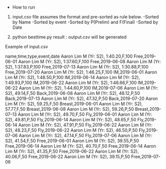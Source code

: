 
* How to run

1. input.csv file assumes the format and pre-sorted as rule below.
-Sorted by Name
-Sorted by event
-Sorted by P(Prelim) and F(Final)
-Sorted by Date

2. python besttime.py
   result : output.csv will be generated


Example of input.csv

name,time,type,event,date
Aaron Lim M   (Yr: S2),  1:40.20,F,100 Free,2019-06-01
Aaron Lim M   (Yr: S2),  1:37.60,F,100 Free,2019-06-08
Aaron Lim M   (Yr: S2),  1:37.83,P,100 Free,2019-07-13
Aaron Lim M   (Yr: S2),  1:30.88,P,100 Free,2019-07-20
Aaron Lim M   (Yr: S2),  1:46.25,F,100 IM,2019-06-01
Aaron Lim M   (Yr: S2),  1:48.50,P,100 IM,2019-06-14
Aaron Lim M   (Yr: S2),  1:49.93,P,100 IM,2019-06-22
Aaron Lim M   (Yr: S2),  1:46.66,F,100 IM,2019-06-22
Aaron Lim M   (Yr: S2),  1:44.60,P,100 IM,2019-07-06
Aaron Lim M   (Yr: S2),    49.14,F,50 Back,2019-06-08
Aaron Lim M   (Yr: S2),    48.12,P,50 Back,2019-07-13
Aaron Lim M   (Yr: S2),    47.32,P,50 Back,2019-07-20
Aaron Lim M   (Yr: S2),    59.25,F,50 Breast,2019-06-01
Aaron Lim M   (Yr: S2),    57.77,F,50 Breast,2019-06-08
Aaron Lim M   (Yr: S2),    59.26,P,50 Breast,2019-07-13
Aaron Lim M   (Yr: S2),    49.70,F,50 Fly,2019-06-01
Aaron Lim M   (Yr: S2),    49.81,P,50 Fly,2019-06-14
Aaron Lim M   (Yr: S2),    48.65,F,50 Fly,2019-06-14
Aaron Lim M   (Yr: S2),    47.91,P,50 Fly,2019-06-22
Aaron Lim M   (Yr: S2),    48.23,F,50 Fly,2019-06-22
Aaron Lim M   (Yr: S2),    46.50,P,50 Fly,2019-07-06
Aaron Lim M   (Yr: S2),    47.14,F,50 Fly,2019-07-06
Aaron Lim M   (Yr: S2),    41.54,F,50 Free,2019-06-01
Aaron Lim M   (Yr: S2),    39.55,P,50 Free,2019-06-14
Aaron Lim M   (Yr: S2),    40.70,F,50 Free,2019-06-14
Aaron Lim M   (Yr: S2),    41.35,P,50 Free,2019-06-22
Aaron Lim M   (Yr: S2),    40.06,F,50 Free,2019-06-22
Aaron Lim M   (Yr: S2),    39.15,P,50 Free,2019-07-06
